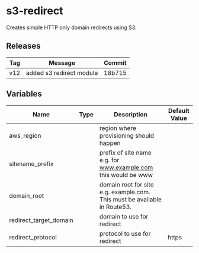 s3-redirect
======


Creates simple HTTP only domain redirects using S3.

Releases
------

|Tag | Message | Commit|
--- | --- | ---
v12 | added s3 redirect module | 18b715

Variables
------

|Name | Type | Description | Default Value|
--- | --- | --- | ---
aws_region |  | region where provisioning should happen | 
sitename_prefix |  | prefix of site name e.g. for www.example.com this would be www | 
domain_root |  | domain root for site e.g. example.com.  This must be available in Route53. | 
redirect_target_domain |  | domain to use for redirect | 
redirect_protocol |  | protocol to use for redirect | https

